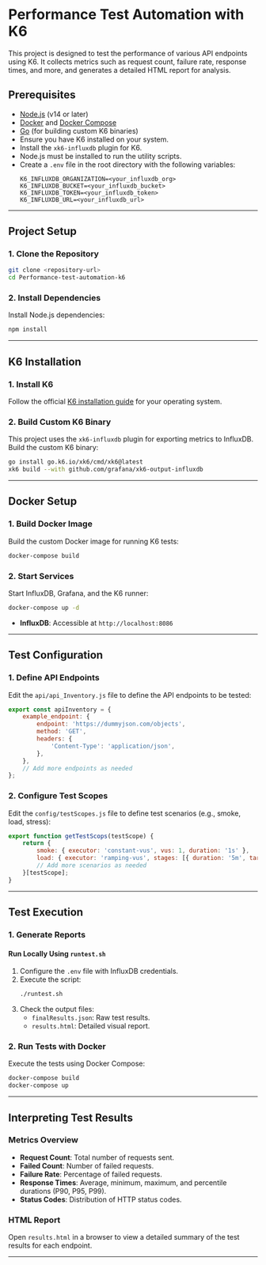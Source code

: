 # Performance Test Automation with K6

This project is designed to test the performance of various API endpoints using K6. It collects metrics such as request count, failure rate, response times, and more, and generates a detailed HTML report for analysis.

## Prerequisites

- [Node.js](https://nodejs.org/) (v14 or later)
- [Docker](https://www.docker.com/) and [Docker Compose](https://docs.docker.com/compose/)
- [Go](https://golang.org/) (for building custom K6 binaries)
- Ensure you have K6 installed on your system.
- Install the `xk6-influxdb` plugin for K6.
- Node.js must be installed to run the utility scripts.
- Create a `.env` file in the root directory with the following variables:
  ```
  K6_INFLUXDB_ORGANIZATION=<your_influxdb_org>
  K6_INFLUXDB_BUCKET=<your_influxdb_bucket>
  K6_INFLUXDB_TOKEN=<your_influxdb_token>
  K6_INFLUXDB_URL=<your_influxdb_url>
  ```

---

## Project Setup

### 1. Clone the Repository
```bash
git clone <repository-url>
cd Performance-test-automation-k6
```

### 2. Install Dependencies
Install Node.js dependencies:
```bash
npm install
```

---

## K6 Installation

### 1. Install K6
Follow the official [K6 installation guide](https://k6.io/docs/getting-started/installation/) for your operating system.

### 2. Build Custom K6 Binary
This project uses the `xk6-influxdb` plugin for exporting metrics to InfluxDB. Build the custom K6 binary:
```bash
go install go.k6.io/xk6/cmd/xk6@latest
xk6 build --with github.com/grafana/xk6-output-influxdb
```

---

## Docker Setup

### 1. Build Docker Image
Build the custom Docker image for running K6 tests:
```bash
docker-compose build
```

### 2. Start Services
Start InfluxDB, Grafana, and the K6 runner:
```bash
docker-compose up -d
```

- **InfluxDB**: Accessible at `http://localhost:8086`


---

## Test Configuration

### 1. Define API Endpoints
Edit the `api/api_Inventory.js` file to define the API endpoints to be tested:
```javascript
export const apiInventory = {
    example_endpoint: {
        endpoint: 'https://dummyjson.com/objects',
        method: 'GET',
        headers: {
            'Content-Type': 'application/json',
        },
    },
    // Add more endpoints as needed
};
```

### 2. Configure Test Scopes
Edit the `config/testScopes.js` file to define test scenarios (e.g., smoke, load, stress):
```javascript
export function getTestScops(testScope) {
    return {
        smoke: { executor: 'constant-vus', vus: 1, duration: '1s' },
        load: { executor: 'ramping-vus', stages: [{ duration: '5m', target: 50 }] },
        // Add more scenarios as needed
    }[testScope];
}
```

---

## Test Execution
### 1. Generate Reports

#### Run Locally Using `runtest.sh`
1. Configure the `.env` file with InfluxDB credentials.
2. Execute the script:
   ```bash
   ./runtest.sh
   ```
3. Check the output files:
   - `finalResults.json`: Raw test results.
   - `results.html`: Detailed visual report.

### 2. Run Tests with Docker
Execute the tests using Docker Compose:
```bash
docker-compose build
docker-compose up
```



---

## Interpreting Test Results

### Metrics Overview
- **Request Count**: Total number of requests sent.
- **Failed Count**: Number of failed requests.
- **Failure Rate**: Percentage of failed requests.
- **Response Times**: Average, minimum, maximum, and percentile durations (P90, P95, P99).
- **Status Codes**: Distribution of HTTP status codes.

### HTML Report
Open `results.html` in a browser to view a detailed summary of the test results for each endpoint.

---
